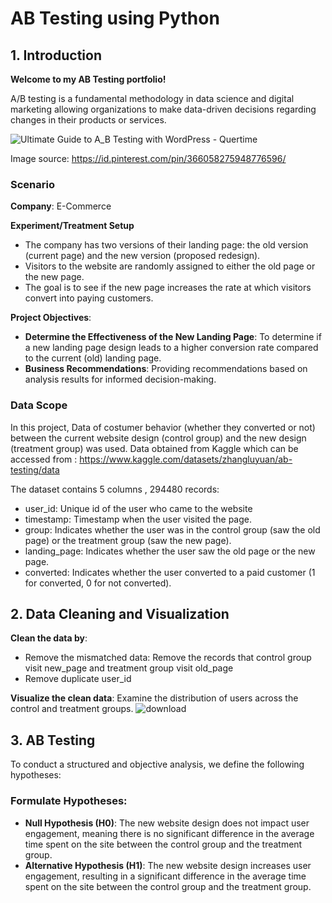 # AB Testing using Python
## 1. Introduction
**Welcome to my AB Testing portfolio!**

A/B testing is a fundamental methodology in data science and digital marketing allowing organizations to make data-driven decisions regarding changes in their products or services. 

![Ultimate Guide to A_B Testing with WordPress - Quertime](https://github.com/taufikhidyt/AB_Testing/assets/165252685/7e6c68ea-9659-43b5-b09b-20ea92327c9f)

Image source: https://id.pinterest.com/pin/366058275948776596/

### Scenario

**Company**: E-Commerce

**Experiment/Treatment Setup**
- The company has two versions of their landing page: the old version (current page) and the new version (proposed redesign).
- Visitors to the website are randomly assigned to either the old page or the new page.
- The goal is to see if the new page increases the rate at which visitors convert into paying customers.

**Project Objectives**:

- **Determine the Effectiveness of the New Landing Page**: To determine if a new landing page design leads to a higher conversion rate compared to the current (old) landing page.
- **Business Recommendations**: Providing recommendations based on analysis results for informed decision-making.

### Data Scope
In this project, Data of costumer behavior (whether they converted or not) between the current website design (control group) and the new design (treatment group) was used. 
Data obtained from Kaggle which can be accessed from : https://www.kaggle.com/datasets/zhangluyuan/ab-testing/data

The dataset contains 5 columns , 294480 records:
- user_id: Unique id of the user who came to the website
- timestamp: Timestamp when the user visited the page.
- group: Indicates whether the user was in the control group (saw the old page) or the treatment group (saw the new page).
- landing_page: Indicates whether the user saw the old page or the new page.
- converted: Indicates whether the user converted to a paid customer (1 for converted, 0 for not converted).

## 2. Data Cleaning and Visualization
**Clean the data by**:
- Remove the mismatched data: Remove the records that control group visit new_page and treatment group visit old_page
- Remove duplicate user_id

**Visualize the clean data**: Examine the distribution of users across the control and treatment groups.
![download](https://github.com/taufikhidyt/AB_Testing/assets/165252685/d7e38fc7-a71e-4607-936d-27dc46339cc2)

## 3. AB Testing

To conduct a structured and objective analysis, we define the following hypotheses:
### Formulate Hypotheses:
- **Null Hypothesis (H0)**: The new website design does not impact user engagement, meaning there is no significant difference in the average time spent on the site between the control group and the treatment group.
- **Alternative Hypothesis (H1)**: The new website design increases user engagement, resulting in a significant difference in the average time spent on the site between the control group and the treatment group.




